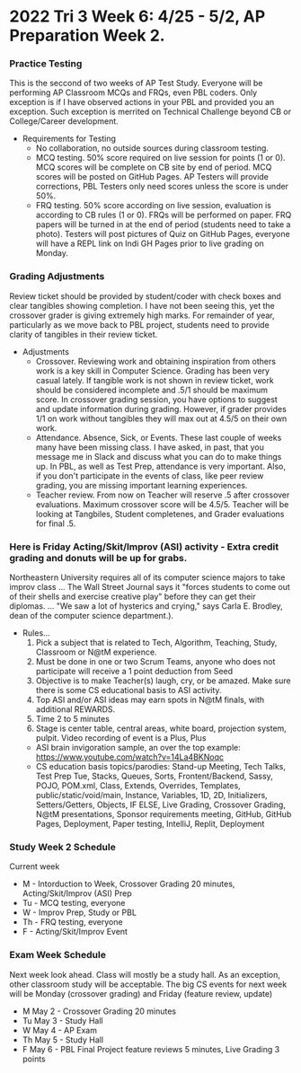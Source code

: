 # 2022 Tri 3 Week 6: 4/25 - 5/2, AP Preparation Week 2.

### Practice Testing
This is the seccond of two weeks of AP Test Study.   Everyone will be performing AP Classroom MCQs and FRQs, even PBL coders.  Only exception is if I have observed actions in your PBL and provided you an exception.  Such exception is merrited on Technical Challenge beyond CB or College/Career development.  

* Requirements for Testing
    * No collaboration, no outside sources during classroom testing.
    * MCQ testing.  50% score required on live session for points (1 or 0).  MCQ scores will be complete on CB site by end of period.  MCQ scores will be posted on GitHub Pages.  AP Testers will provide corrections, PBL Testers only need scores unless the score is under 50%.
    * FRQ testing.  50% score according on live session, evaluation is according to CB rules (1 or 0).  FRQs will be performed on paper.  FRQ papers will be turned in at the end of period (students need to take a photo).  Testers will post pictures of Quiz on GitHub Pages, everyone will have a REPL link on Indi GH Pages prior to live grading on Monday.


### Grading Adjustments
Review ticket should be provided by student/coder with check boxes and clear tangibles showing completion. I have not been seeing this, yet the crossover grader is giving extremely high marks.  For remainder of year, particularly as we move back to PBL project, students need to provide clarity of tangibles in their review ticket.

* Adjustments
    * Crossover.  Reviewing work and obtaining inspiration from others work is a key skill in Computer Science.  Grading has been very casual lately. If tangible work is not shown in review ticket, work should be considered incomplete and .5/1 should be maximum score.  In crossover grading session, you have options to suggest and update information during grading.  However, if grader provides 1/1 on work without tangibles they will max out at 4.5/5 on their own work.  
    * Attendance.  Absence, Sick, or Events.  These last couple of weeks many have been missing class.  I have asked, in past, that you message me in Slack and discuss what you can do to make things up.  In PBL, as well as Test Prep, attendance is very important.  Also, if you don't participate in the events of class, like peer review grading, you are missing important learning experiences.
    * Teacher review.  From now on Teacher will reserve .5 after crossover evaluations.  Maximum crossover score will be 4.5/5.  Teacher will be looking at Tangbiles, Student completenes, and Grader evaluations for final .5.


### Here is Friday Acting/Skit/Improv (ASI) activity - Extra credit grading and donuts will be up for grabs.
Northeastern University requires all of its computer science majors to take improv class ... The Wall Street Journal says it "forces students to come out of their shells and exercise creative play" before they can get their diplomas. ... "We saw a lot of hysterics and crying," says Carla E. Brodley, dean of the computer science department.).  

* Rules...
    1. Pick a subject that is related to Tech, Algorithm, Teaching, Study, Classroom or N@tM experience.
    2. Must be done in one or two Scrum Teams, anyone who does not participate will receive a 1 point deduction from Seed
    3. Objective is to make Teacher(s) laugh, cry, or be amazed. Make sure there is some CS educational basis to ASI activity.
    4. Top ASI and/or ASI ideas may earn spots in N@tM finals, with additional REWARDS.
    5. Time 2 to 5 minutes
    6. Stage is center table, central areas, white board, projection system, pulpit.  Video recording of event is a Plus, Plus
    * ASI brain invigoration sample, an over the top example: https://www.youtube.com/watch?v=14La4BKNoqc
    * CS education basis topics/parodies: Stand-up Meeting, Tech Talks, Test Prep Tue, Stacks, Queues, Sorts, Frontent/Backend, Sassy, POJO, POM.xml, Class, Extends, Overrides, Templates, public/static/void/main, Instance, Variables, 1D, 2D, Initializers, Setters/Getters, Objects, IF ELSE, Live Grading, Crossover Grading, N@tM presentations, Sponsor requirements meeting, GitHub, GitHub Pages, Deployment, Paper testing, IntelliJ, Replit, Deployment


### Study Week 2 Schedule
Current week

* M - Intorduction to Week, Crossover Grading 20 minutes, Acting/Skit/Improv (ASI) Prep
* Tu - MCQ testing, everyone
* W - Improv Prep, Study or PBL
* Th - FRQ testing, everyone
* F - Acting/Skit/Improv Event


### Exam Week Schedule
Next week look ahead.  Class will mostly be a study hall.  As an exception, other classroom study will be acceptable. The big CS events for next week will be Monday (crossover grading) and Friday (feature review, update)

* M May 2 - Crossover Grading 20 minutes
* Tu May 3 - Study Hall
* W May 4 - AP Exam
* Th May 5 - Study Hall
* F May 6 - PBL Final Project feature reviews 5 minutes, Live Grading 3 points

